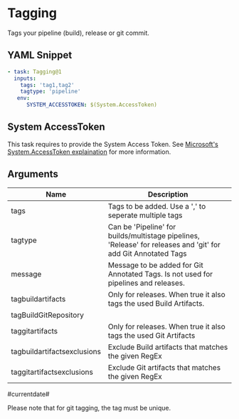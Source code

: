 # Tagging

Tags your pipeline (build), release or git commit.

## YAML Snippet
```yaml
- task: Tagging@1
  inputs:
    tags: 'tag1,tag2'
    tagtype: 'pipeline'
   env:
      SYSTEM_ACCESSTOKEN: $(System.AccessToken)
```

## System AccessToken

This task requires to provide the System Access Token. See [Microsoft's System.AccessToken explaination](https://docs.microsoft.com/en-us/azure/devops/pipelines/build/variables?view=azure-devops&tabs=classic#systemaccesstoken) for more information.

## Arguments

| Name                        | Description                                                                                                    |
| --------------------------- | -------------------------------------------------------------------------------------------------------------- |
| tags                        | Tags to be added. Use a ',' to seperate multiple tags                                                          |
| tagtype                     | Can be 'Pipeline' for builds/multistage pipelines, 'Release' for releases and 'git' for add Git Annotated Tags |
| message                     | Message to be added for Git Annotated Tags. Is not used for pipelines and releases.                            |
| tagbuildartifacts           | Only for releases. When true it also tags the used Build Artifacts.                                            | |
| tagBuildGitRepository | |
| taggitartifacts             | Only for releases. When true it also tags the used Git Artifacts                                               |
| tagbuildartifactsexclusions | Exclude Build artifacts that matches the given RegEx   |
| taggitartifactsexclusions   | Exclude Git artifacts that matches the given RegEx                                                             |


#currentdate#

Please note that for git tagging, the tag must be unique.
